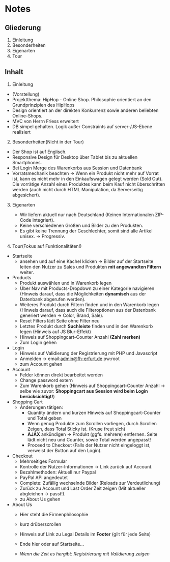 # Notes

## Gliederung
1. Einleitung
2. Besonderheiten
3. Eigenarten
4. Tour

## Inhalt
1. Einleitung
  - (Vorstellung)
  - Projektthema: HipHop - Online Shop. Philosophie orientiert an den Grundprinzipien des HipHops
  - Design orientiert an der direkten Konkurrenz sowie anderen beliebten Online-Shops.
  - MVC von Herrn Friess erweitert
  - DB simpel gehalten. Logik außer Constraints auf server-/JS-Ebene realisiert

2. Besonderheiten(Nicht in der Tour)
  - Der Shop ist auf Englisch.
  - Responsive Design für Desktop über Tablet bis zu aktuellen Smartphones.
  - Bei Login Merge des Warenkorbs aus Session und Datenbank
  - Vorratsmechanik beachten -> Wenn ein Produkt nicht mehr auf Vorrat ist, kann es nicht mehr in den Einkaufswagen gelegt werden (Sold Out). Die vorrätige Anzahl eines Produktes kann beim Kauf nicht überschritten werden (auch nicht durch HTML Manipulation, da Serverseitig abgesichert).

3. Eigenarten
   - Wir liefern aktuell nur nach Deutschland (Keinen Internationalen ZIP-Code integriert).
   - Keine verschiedenen Größen und Bilder zu den Produkten.
   - Es gibt keine Trennung der Geschlechter, somit sind alle Artikel unisex. -> Progressiv.

4. Tour(Fokus auf Funktionalitäten!)
  - Startseite 
    - ansehen und auf eine Kachel klicken -> Bilder auf der Startseite leiten den Nutzer zu Sales und Produkten **mit angewandten Filtern** weiter.
  - Products
    - Produkt auswählen und in Warenkorb legen
    - Über Nav mit Products-Dropdown zu einer Kategorie navigieren (Hinweis darauf, dass die Möglichkeiten **dynamisch** aus der Datenbank abgerufen werden).
    - Weiteres Produkt durch Filtern finden und in den Warenkorb legen (Hinweis darauf, dass auch die Filteroptionen aus der Datenbank generiert werden -> Color, Brand, Sale).
    - Reset Filters lädt Seite ohne Filter neu
    - Letztes Produkt durch **Suchleiste** finden und in den Warenkorb legen (Hinweis auf JS Blur-Effekt)
    - Hinweis auf Shoppingcart-Counter Anzahl **(Zahl merken)**
    - Zum Login gehen
  - Login
    - Hinweis auf Validierung der Registrierung mit PHP und Javascript
    - Anmelden ->   email:admin@fh-erfurt.de
                    pw:root
    - zum Account gehen
  - Account
    - Felder können direkt bearbeitet werden
    - Change password extern
    - Zum Warenkorb gehen (Hinweis auf Shoppingcart-Counter Anzahl -> selbe wie zuvor: **Shoppingcart aus Session wird beim Login berücksichtigt!**)
  - Shopping Cart
    - Änderungen tätigen:
      - Quantity ändern und kurzen Hinweis auf Shoppingcart-Counter und Total geben
      - Wenn genug Produkte zum Scrollen vorliegen, durch Scrollen Zeigen, dass Total Sticky ist. (Kruse freut sich) 
      - **AJAX** ankündigen -> Produkt (ggfs. mehrere) entfernen. Seite lädt nicht neu und Counter, sowie Total werden angepasst!
      - Proceed to Checkout (Falls der Nutzer nicht eingeloggt ist, verweist der Button auf den Login).
  - Checkout 
    - Mehrseitiges Formular
    - Kontrolle der Nutzer-Informationen -> Link zurück auf Account.
    - Bezahlmethoden: Aktuell nur Paypal
    - PayPal API angedeutet
    - Complete: Zufällig wechselnde Bilder (Reloads zur Verdeutlichung)
    - Zurück zu Account und Last Order Zeit zeigen (Mit aktueller abgleichen -> passt!).
    - zu About Us gehen
  - About Us
    - Hier steht die Firmenphilosophie
    - kurz drüberscrollen
    - Hinweis auf Link zu Legal Details im **Footer** (gilt für jede Seite)
    - Ende hier oder auf Startseite...

    - *Wenn die Zeit es hergibt: Registrierung mit Validierung zeigen*